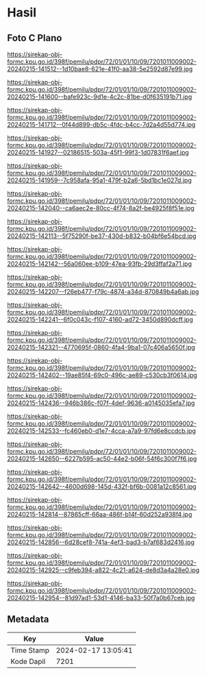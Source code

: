 # Hasil

## Foto C Plano

https://sirekap-obj-formc.kpu.go.id/398f/pemilu/pdpr/72/01/01/10/09/7201011009002-20240215-141512--1d10bae8-621e-41f0-aa38-5e2592d87e99.jpg

https://sirekap-obj-formc.kpu.go.id/398f/pemilu/pdpr/72/01/01/10/09/7201011009002-20240215-141600--bafe923c-9d1e-4c2c-81be-d0f635191b71.jpg

https://sirekap-obj-formc.kpu.go.id/398f/pemilu/pdpr/72/01/01/10/09/7201011009002-20240215-141712--0f44d899-db5c-4fdc-b4cc-7d2a4d55d774.jpg

https://sirekap-obj-formc.kpu.go.id/398f/pemilu/pdpr/72/01/01/10/09/7201011009002-20240215-141927--02186515-503a-45f1-99f3-1d07831f6aef.jpg

https://sirekap-obj-formc.kpu.go.id/398f/pemilu/pdpr/72/01/01/10/09/7201011009002-20240215-141959--7c958afa-95a1-479f-b2a6-5bd1bc1e027d.jpg

https://sirekap-obj-formc.kpu.go.id/398f/pemilu/pdpr/72/01/01/10/09/7201011009002-20240215-142040--ca6aec2e-80cc-4f74-8a2f-be4925f8f51e.jpg

https://sirekap-obj-formc.kpu.go.id/398f/pemilu/pdpr/72/01/01/10/09/7201011009002-20240215-142113--5f75290f-be37-430d-b832-b04bf6e54bcd.jpg

https://sirekap-obj-formc.kpu.go.id/398f/pemilu/pdpr/72/01/01/10/09/7201011009002-20240215-142142--56a060ee-b109-47ea-93fb-29d3ffaf2a71.jpg

https://sirekap-obj-formc.kpu.go.id/398f/pemilu/pdpr/72/01/01/10/09/7201011009002-20240215-142207--f26eb477-f79c-4874-a34d-870849b4a6ab.jpg

https://sirekap-obj-formc.kpu.go.id/398f/pemilu/pdpr/72/01/01/10/09/7201011009002-20240215-142241--6f0c043c-f107-4160-ad72-3450d890dcff.jpg

https://sirekap-obj-formc.kpu.go.id/398f/pemilu/pdpr/72/01/01/10/09/7201011009002-20240215-142321--4770695f-0860-4fa4-9ba1-07c406a5650f.jpg

https://sirekap-obj-formc.kpu.go.id/398f/pemilu/pdpr/72/01/01/10/09/7201011009002-20240215-142402--19ae85f4-69c0-496c-ae89-c530cb3f0614.jpg

https://sirekap-obj-formc.kpu.go.id/398f/pemilu/pdpr/72/01/01/10/09/7201011009002-20240215-142436--946b386c-f07f-4def-9636-a0145035efa7.jpg

https://sirekap-obj-formc.kpu.go.id/398f/pemilu/pdpr/72/01/01/10/09/7201011009002-20240215-142533--fc460eb0-d1e7-4cca-a7a9-97fd6e8ccdcb.jpg

https://sirekap-obj-formc.kpu.go.id/398f/pemilu/pdpr/72/01/01/10/09/7201011009002-20240215-142650--6227b595-ac50-44e2-b06f-54f6c300f7f6.jpg

https://sirekap-obj-formc.kpu.go.id/398f/pemilu/pdpr/72/01/01/10/09/7201011009002-20240215-142642--4600d698-145d-432f-bf6b-0081a12c8561.jpg

https://sirekap-obj-formc.kpu.go.id/398f/pemilu/pdpr/72/01/01/10/09/7201011009002-20240215-142814--87865cff-66aa-486f-b14f-60d252a938f4.jpg

https://sirekap-obj-formc.kpu.go.id/398f/pemilu/pdpr/72/01/01/10/09/7201011009002-20240215-142856--6d28cef8-741a-4ef3-bad3-b7af683d2416.jpg

https://sirekap-obj-formc.kpu.go.id/398f/pemilu/pdpr/72/01/01/10/09/7201011009002-20240215-142925--c9feb394-a822-4c21-a624-de8d3a4a28e0.jpg

https://sirekap-obj-formc.kpu.go.id/398f/pemilu/pdpr/72/01/01/10/09/7201011009002-20240215-142954--81d97ad1-53d1-4146-ba33-50f7a0b67ceb.jpg


## Metadata

| Key        | Value               |
| ---------- | ------------------- |
| Time Stamp | 2024-02-17 13:05:41 |
| Kode Dapil | 7201                |



